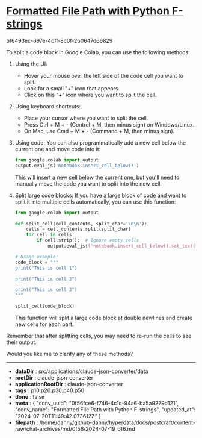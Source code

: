 # [Formatted File Path with Python F-strings](https://claude.ai/chat/0f56fce6-f746-4c1c-94a6-ba5a9279d121)

b16493ec-697e-4dff-8c0f-2b0647d66829

 To split a code block in Google Colab, you can use the following methods:

1. Using the UI:
   - Hover your mouse over the left side of the code cell you want to split.
   - Look for a small "+" icon that appears.
   - Click on this "+" icon where you want to split the cell.

2. Using keyboard shortcuts:
   - Place your cursor where you want to split the cell.
   - Press Ctrl + M + - (Control + M, then minus sign) on Windows/Linux.
   - On Mac, use Cmd + M + - (Command + M, then minus sign).

3. Using code:
   You can also programmatically add a new cell below the current one and move code into it:
   
   ```python
   from google.colab import output
   output.eval_js('notebook.insert_cell_below()')
   ```

   This will insert a new cell below the current one, but you'll need to manually move the code you want to split into the new cell.

4. Split large code blocks:
   If you have a large block of code and want to split it into multiple cells automatically, you can use this function:

   ```python
   from google.colab import output

   def split_cell(cell_contents, split_char='\n\n'):
       cells = cell_contents.split(split_char)
       for cell in cells:
           if cell.strip():  # Ignore empty cells
               output.eval_js(f'notebook.insert_cell_below().set_text({repr(cell)})')

   # Usage example:
   code_block = """
   print("This is cell 1")

   print("This is cell 2")

   print("This is cell 3")
   """

   split_cell(code_block)
   ```

   This function will split a large code block at double newlines and create new cells for each part.

Remember that after splitting cells, you may need to re-run the cells to see their output.

Would you like me to clarify any of these methods?

---

* **dataDir** : src/applications/claude-json-converter/data
* **rootDir** : claude-json-converter
* **applicationRootDir** : claude-json-converter
* **tags** : p10.p20.p30.p40.p50
* **done** : false
* **meta** : {
  "conv_uuid": "0f56fce6-f746-4c1c-94a6-ba5a9279d121",
  "conv_name": "Formatted File Path with Python F-strings",
  "updated_at": "2024-07-20T11:49:42.073612Z"
}
* **filepath** : /home/danny/github-danny/hyperdata/docs/postcraft/content-raw/chat-archives/md/0f56/2024-07-19_b16.md